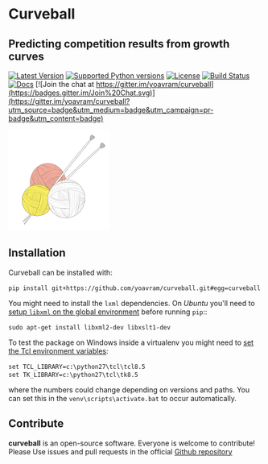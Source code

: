 # Curveball
## Predicting competition results from growth curves


[![Latest Version](https://img.shields.io/pypi/v/curveball.svg)](https://pypi.python.org/pypi/curveball/)
[![Supported Python versions](https://img.shields.io/pypi/pyversions/curveball.svg)](https://pypi.python.org/pypi/curveball/)
[![License](https://img.shields.io/pypi/l/curveball.svg)](https://pypi.python.org/pypi/curveball/)
[![Build Status](https://magnum.travis-ci.com/yoavram/curveball.svg?token=jdWtkbZwtnsj5TaFxVKJ&branch=travis)](https://magnum.travis-ci.com/yoavram/curveball)
[![Docs](https://curveball.divshot.io)](https://img.shields.io/badge/docs-latest-yellow.svg)
[![Join the chat at https://gitter.im/yoavram/curveball](https://badges.gitter.im/Join%20Chat.svg)](https://gitter.im/yoavram/curveball?utm_source=badge&utm_medium=badge&utm_campaign=pr-badge&utm_content=badge)

[![logo](/docs/_static/logo_200px.png?raw=true)](http://www.freepik.com/free-vector/ball-of-wool_762106.htm)

## Installation

Curveball can be installed with:
```
pip install git+https://github.com/yoavram/curveball.git#egg=curveball
```

You might need to install the `lxml` dependencies. On _Ubuntu_ you'll need to [setup `libxml` on the global environment](http://stackoverflow.com/a/15761014/1063612) before running `pip`::
```
sudo apt-get install libxml2-dev libxslt1-dev
```

To test the package on Windows inside a virtualenv you might need to [set the Tcl environment variables](https://github.com/pypa/virtualenv/issues/93):
```
set TCL_LIBRARY=c:\python27\tcl\tcl8.5
set TK_LIBRARY=c:\python27\tcl\tk8.5
```

where the numbers could change depending on versions and paths.
You can set this in the `venv\scripts\activate.bat` to occur automatically.

## Contribute
**curveball** is an open-source software. Everyone is welcome to contribute! Please Use issues and pull requests in the official [Github repository](https://github.com/yoavram/curveball)


